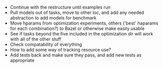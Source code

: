 - Continue with the restructure until examples run
- Pull models out of tasks, move to other loc, and add any needed abstraction to add models for benchmark
- Move hparams from optimization experiments, others ('best' haparams for each combination?) to Bazel or otherwise make easily usable
- See if tasks beyond the five included in the optimization dir will work with all of the other stuff
- Check compatability of everything
- How to add some way of tracking resource use?
- Add tests back and make sure they pass, and add new tests as appropriate